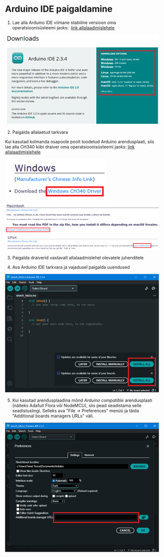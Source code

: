 # Arduino IDE paigaldamine

1. Lae alla Arduino IDE viimane stabiilne versioon oma operatsioonisüsteemi jaoks:  [link allalaadimislehele](https://www.arduino.cc/en/Main/Software)

![image](./meedia/IDE_download.png)

2. Paigalda allalaetud tarkvara

Kui kasutad kolmanda osapoole poolt toodetud Arduino arendusplaati, siis lae alla CH340 kiibi draiver oma operatsioonisüsteemi jaoks: [link allalaadimislehele](https://sparks.gogo.co.nz/ch340.html)

![image](./meedia/ch340_windows.png)  
![image](./meedia/ch340_mac.png)  
![image](./meedia/ch340_linux.png)

3. Paigalda draiverid vastavalt allalaadmislehel olevatele juhenditele

4. Ava Arduino IDE tarkvara ja vajadusel paigalda uuendused

![image](./meedia/IDE_update.png)

5. Kui kasutad arendusplaadina mõnd _Arduino compatible_ arendusplaati (näiteks Adafuit Flora või NodeMCU), siis pead seadistama selle seadistuslingi. Selleks ava "File -> Preferences" menüü ja täida "Additional boards managers URLs" väli.

![image](./meedia/IDE_preferences.png)